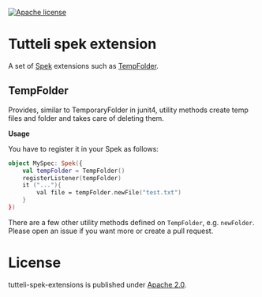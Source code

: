 [![Apache license](https://img.shields.io/badge/license-Apache%202.0-brightgreen.svg)](http://opensource.org/licenses/Apache2.0)

# Tutteli spek extension
A set of [Spek](http://spekframework.org/) extensions such as [TempFolder](#tempfolder).

## TempFolder
Provides, similar to TemporaryFolder in junit4, utility methods create temp files and folder and takes care of deleting them.

**Usage**

You have to register it in your Spek as follows:
```kotlin
object MySpec: Spek({
    val tempFolder = TempFolder()
    registerListener(tempFolder)
    it ("..."){
        val file = tempFolder.newFile("test.txt")
    }
})
```

There are a few other utility methods defined on `TempFolder`, e.g. `newFolder`.
Please open an issue if you want more or create a pull request.

# License
tutteli-spek-extensions is published under [Apache 2.0](http://opensource.org/licenses/Apache2.0).
